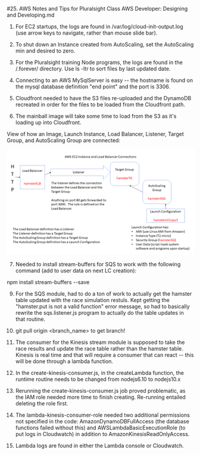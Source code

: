 #25. AWS Notes and Tips for Pluralsight Class AWS Developer:  Designing and Developing.md

1.  For EC2 startups, the logs are found in /var/log/cloud-init-output.log (use arrow keys to navigate, rather than mouse slide bar).

2.  To shut down an Instance created from AutoScaling, set the AutoScaling min and desired to zero.

3.  For the Pluralsight training Node programs, the logs are found in the /.forever/ directory.  Use ls -ltr to sort files by last updated date.

4.  Connecting to an AWS MySqlServer is easy -- the hostname is found on the mysql database definition "end point" and the port is 3306.

5.  Cloudfront needed to have the S3 files re-uploaded and the DynamoDB recreated in order for the files to be loaded from the Cloudfront path.

6.  The mainball image will take some time to load from the S3 as it's loading up into Cloudfront.

View of how an Image, Launch Instance, Load Balancer, Listener, Target Group, and AutoScaling Group are connected:

![AWS Connections](https://github.com/JACJava/Training-Notes-and-Instructions/blob/master/AWS%20EC2%20Connections.bmp)

7.  Needed to install stream-buffers for SQS to work with the following command (add to user data on next LC creation):

npm install stream-buffers --save

9.  For the SQS module, had to do a ton of work to actually get the hamster table updated with the race simulation restuls.  Kept getting the "hamster.put is not a valid function" error message, so had to basically rewrite the sqs.listener.js program to actually do the table updates in that routine.

10.  git pull origin <branch_name> to get branch!

11.  The consumer for the Kinesis stream module is supposed to take the race results and update the race table rather than the hamster table.  Kinesis is real time and that will require a consumer that can react -- this will be done through a lambda function.

8.  In the create-kinesis-consumer.js, in the createLambda function, the runtime routine needs to be changed from nodejs6.10 to nodejs10.x

8.  Rerunning the create-kinesis-consumer.js job proved problematic, as the IAM role needed more time to finish creating.  Re-running entailed deleting the role first.

9.  The lambda-kinesis-consumer-role needed two additional permissions not specified in the code:  AmazonDynamoDBFullAccess (the database functions failed without this) and AWSLambdaBasicExecutionRole (to put logs in Cloudwatch) in addition to AmazonKinesisReadOnlyAccess.

9.  Lambda logs are found in either the Lambda console or Cloudwatch.  

